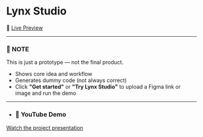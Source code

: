 # Lynx Studio

🔗 [Live Preview](https://lynx-studio.vercel.app)

---
### 📝 NOTE

This is just a prototype — not the final product.

- Shows core idea and workflow  
- Generates dummy code (not always correct)  
- Click **"Get started"** or **"Try Lynx Studio"** to upload a Figma link or image and run the demo

---
- ### 🎥 YouTube Demo

[Watch the project presentation](YOUR_YOUTUBE_LINK_HERE)

